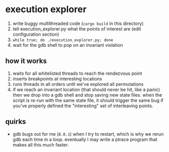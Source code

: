 # execution explorer

1. write buggy multithreaded code (`cargo build` in this directory)
1. tell execution_explorer.py what the points of interest are (edit configuration section)
1. `while true; do ./execution_explorer.py; done`
1. wait for the gdb shell to pop on an invariant violation

## how it works

1. waits for all whitelisted threads to reach the rendezvous point
1. inserts breakpoints at interesting locations
1. runs threads in all orders until we've explored all permutations
1. if we reach an invariant location (that should never be hit, like
   a panic) then we drop into a gdb shell and stop saving new state files.
   when the script is re-run with the same state file, it should trigger
   the same bug if you've properly defined the "interesting" set of
   interleaving points.

## quirks

* gdb bugs out for me (`8.0.1`) when I try to restart, which is why we
  rerun gdb each time in a loop. eventually I may write a ptrace
  program that makes all this much faster.
